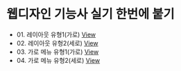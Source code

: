 

<h1>웹디자인 기능사 실기 한번에 붙기</h1>
<ul>
  <li>01. 레이아웃 유형1(가로) <a href="https://webstoryboy.github.io/webd/webd01.html">View</a></li>
  <li>02. 레이아웃 유형2(세로) <a href="https://webstoryboy.github.io/webd/webd02.html">View</a></li>
  <li>03. 가로 메뉴 유형1(가로) <a href="https://webstoryboy.github.io/webd/webd03.html">View</a></li>
  <li>04. 가로 메뉴 유형2(세로) <a href="https://webstoryboy.github.io/webd/webd04.html">View</a></li>
</ul>
